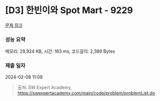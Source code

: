 # [D3] 한빈이와 Spot Mart - 9229 

[문제 링크](https://swexpertacademy.com/main/code/problem/problemDetail.do?contestProbId=AW8Wj7cqbY0DFAXN) 

### 성능 요약

메모리: 29,924 KB, 시간: 163 ms, 코드길이: 2,389 Bytes

### 제출 일자

2024-02-08 11:09



> 출처: SW Expert Academy, https://swexpertacademy.com/main/code/problem/problemList.do